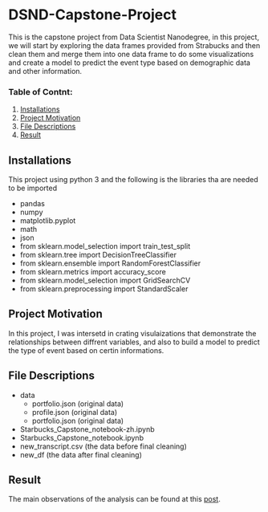 # DSND-Capstone-Project
This is the capstone project from Data Scientist Nanodegree, in this project, we will start by exploring the data frames provided from Strabucks and then clean them and merge them into one data frame to do some visualizations and create a model to predict the event type based on demographic data and other information.
### Table of Contnt:
1. [Installations](#installation)
2. [Project Motivation](#ProjectMotivation)
3. [File Descriptions](#FileDescriptions)
4. [Result](result)


## Installations <a name="installation"></a>
This project using python 3 and the following is the libraries tha are needed to be imported
- pandas
- numpy
- matplotlib.pyplot
- math
- json
- from sklearn.model_selection import train_test_split
- from sklearn.tree import DecisionTreeClassifier
- from sklearn.ensemble import RandomForestClassifier
- from sklearn.metrics import accuracy_score
- from sklearn.model_selection import GridSearchCV
- from sklearn.preprocessing import StandardScaler

## Project Motivation <a name="ProjectMotivation"></a>
In this project, I was intersetd in crating visulaizations that demonstrate the relationships between diffrent variables, and also to build a model to predict 
the type of event based on certin informations.


## File Descriptions <a name="FileDescriptions"></a>
- data
    - portfolio.json (original data)
    - profile.json (original data)
    - portfolio.json (original data)
- Starbucks_Capstone_notebook-zh.ipynb
- Starbucks_Capstone_notebook.ipynb
- new_transcript.csv (the data before final cleaning)
- new_df (the data after final cleaning)



## Result<a name="result"></a>
The main observations of the analysis can be found at this [post](https://medium.com/@IFaisalHM/starbucks-offers-analysis-d341f57d645a).

